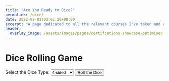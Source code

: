```yaml
---
title: "Are You Ready to Dice?"
permalink: /dice/
date: 2022-08-01T03:02:20+00:00
excerpt: "A page dedicated to all the relevant courses I've taken and completed over the past few years."
header:
  overlay_image: /assets/images/pages/certifcations-showcase-optimised.jpg
---
```



<html>
<head>
    <title>Dice Rolling Game</title>
</head>
<body>
    <h1>Dice Rolling Game</h1>
    <label for="diceType">Select the Dice Type:</label>
    <select id="diceType">
        <option value="4">4-sided</option>
        <option value="6">6-sided</option>
        <option value="8">8-sided</option>
        <option value="10">10-sided</option>
        <option value="12">12-sided</option>
        <option value="20">20-sided</option>
    </select>
    <button id="rollButton">Roll the Dice</button>
    <div id="result"></div>

<script>
    const rollButton = document.getElementById("rollButton");
    const resultDiv = document.getElementById("result");

    rollButton.addEventListener("click", async () => {
        resultDiv.innerHTML = "Rolling the dice...";

        // Get the selected value from the dropdown
        const selectedDiceType = document.getElementById("diceType").value;

        // Make a request to the Integromat webhook with the selected dice type
        try {
            const response = await fetch('https://hook.eu1.make.com/2k9eqnwapnv3c52ry4uf5gf9ykerpyo4', {
                method: 'POST',
                headers: {
                    'Content-Type': 'application/json',
                },
                body: JSON.stringify({
                    numberOfSides: selectedDiceType,
                }),
            });

            if (response.ok) {
                const data = await response.json();
                resultDiv.innerHTML = `Result: ${data}`;
            } else {
                resultDiv.innerHTML = "Error occurred while rolling the dice.";
            }
        } catch (error) {
            resultDiv.innerHTML = "An error occurred: " + error.message;
        }
    });
</script>
</body>
</html>